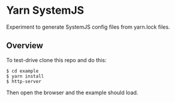 # Yarn SystemJS
Experiment to generate SystemJS config files from yarn.lock files.

## Overview
To test-drive clone this repo and do this:

```
$ cd example
$ yarn install
$ http-server
```

Then open the browser and the example should load.
